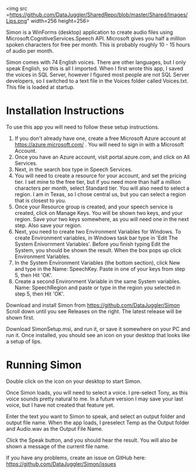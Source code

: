 ﻿<img src =https://github.com/DataJuggler/SharedRepo/blob/master/Shared/Images/Lips.png" width=256 height=256>

Simon is a WinForms (desktop) application to create audio files using
Microsoft.CognitiveServices.Speech API. Microsoft gives you half a million 
spoken characters for free per month. This is probably roughly 10 - 15 hours of audio
per month.

Simon comes with 74 English voices. There are other languages, but I only speak 
English, so this is all I imported. When I first wrote this app, I saved the voices in
SQL Server, however I figured most people are not SQL Server developers, so I switched
to a text file in the Voices folder called Voices.txt. This file is loaded at startup.

# Installation Instructions

To use this app you will need to follow these setup instructions.

1. If you don't already have one, create a free Microsoft Azure account at
    https://azure.microsoft.com/ . You will need to sign in with a Microsoft Account.
2. Once you have an Azure account, visit portal.azure.com, and click on All Services.
3. Next, in the search box type in Speech Services.
4. You will need to create a resource for your account, and set the pricing tier. I set mine
    to the free tier, but if you need more than half a million characters per month, select
   Standard tier. You will also need to select a region. I am in Texas, so I chose central us,
   but you can select a region that is closest to you.
5. Once your Resource group is created, and your speech service is created, click on
    Manage Keys. You will be shown two keys, and your region. Save your two keys somewhere, 
    as you will need one in the next step. Also save your region.
6. Next, you need to create two Environment Variables for Windows. To create Environment
    variables, in Windows task bar type in 'Edit The System Enivornment Variables'. Before
    you finish typing Edit the System, you should be shown the result. When the box pops up
    click Environment Variables.
7. In the System Environment Variables (the bottom section), click New and type in the
    Name: SpeechKey. Paste in one of your keys from step 5, then Hit 'OK'.
8. Create a second Environment Variable in the same System variables.
    Name: SpeechRegion and paste or type in the region you selected in step 5, then Hit 'OK'.

Download and install Simon from https://github.com/DataJuggler/Simon
Scroll down until you see Releases on the right. The latest release will be shown first.

Download SimonSetup.msi, and run it, or save it somewhere on your PC and run it.
Once installed, you should see an icon on your desktop that looks like a setup of lips.

# Running Simon
Double click on the icon on your desktop to start Simon.

Once Simon loads, you will need to select a voice. I pre-select Tony, as this voice sounds
pretty natural to me. In a future version I may save your last voice, but I have not created
that feature yet.

Enter the text you want to Simon to speak, and select an output folder and output file name.
When the app loads, I preselect Temp as the Output folder and Audio.wav as the Output File Name.

Click the Speak button, and you should hear the result. You will also be shown a message of the current file name.

If you have any problems, create an issue on GitHub here:
https://github.com/DataJuggler/Simon/issues



    
 
   